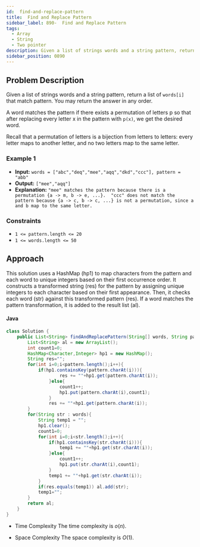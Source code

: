 ```yaml
---
id:  find-and-replace-pattern
title:  Find and Replace Pattern
sidebar_label: 890-  Find and Replace Pattern
tags:
  - Array
  - String
  - Two pointer
description: Given a list of strings words and a string pattern, return words that match pattern where each unique character in pattern maps uniquely to characters in the word.
sidebar_position: 0890
---
```


## Problem Description

Given a list of strings words and a string pattern, return a list of `words[i]` that match pattern. You may return the answer in any order.

A word matches the pattern if there exists a permutation of letters p so that after replacing every letter x in the pattern with `p(x)`, we get the desired word.

Recall that a permutation of letters is a bijection from letters to letters: every letter maps to another letter, and no two letters map to the same letter.


### Example 1

- **Input:** `words = ["abc","deq","mee","aqq","dkd","ccc"], pattern = "abb"`
- **Output:** `["mee","aqq"]`
- **Explanation:** `"mee" matches the pattern because there is a permutation {a -> m, b -> e, ...}. 
"ccc" does not match the pattern because {a -> c, b -> c, ...} is not a permutation, since a and b map to the same letter.`


### Constraints

- `1 <= pattern.length <= 20`
- `1 <= words.length <= 50`

## Approach

This solution uses a HashMap (hp1) to map characters from the pattern and each word to unique integers based on their first occurrence order. It constructs a transformed string (res) for the pattern by assigning unique integers to each character based on their first appearance. Then, it checks each word (str) against this transformed pattern (res). If a word matches the pattern transformation, it is added to the result list (al).

#### Java
```Java
class Solution {
    public List<String> findAndReplacePattern(String[] words, String pattern) {
        List<String> al = new ArrayList();
        int count1=0;
        HashMap<Character,Integer> hp1 = new HashMap();
        String res="";
        for(int i=0;i<pattern.length();i++){
            if(hp1.containsKey(pattern.charAt(i))){
                    res += ""+hp1.get(pattern.charAt(i));
                }else{
                    count1++;
                    hp1.put(pattern.charAt(i),count1);
                }
                res += ""+hp1.get(pattern.charAt(i));
        }
        for(String str : words){
            String temp1 = "";
            hp1.clear();
            count1=0;
            for(int i=0;i<str.length();i++){
                if(hp1.containsKey(str.charAt(i))){
                    temp1 += ""+hp1.get(str.charAt(i));
                }else{
                    count1++;
                    hp1.put(str.charAt(i),count1);
                }
                temp1 += ""+hp1.get(str.charAt(i));
            }
            if(res.equals(temp1)) al.add(str);
            temp1="";
        }
        return al;
    }
}
```

- Time Complexity
The time complexity is $o(n)$.

- Space Complexity
The space complexity is $O(1)$.
